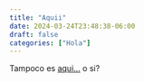 ```yaml
---
title: "Aquii"
date: 2024-03-24T23:48:38-06:00
draft: false
categories: ["Hola"]
---
```







Tampoco es [aqui...]() o si?